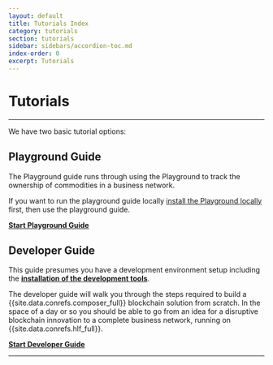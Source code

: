 ```yaml
---
layout: default
title: Tutorials Index
category: tutorials
section: tutorials
sidebar: sidebars/accordion-toc.md
index-order: 0
excerpt: Tutorials
---
```


# Tutorials

---

We have two basic tutorial options:

## Playground Guide

The Playground guide runs through using the Playground to track the ownership of commodities in a business network.

If you want to run the playground guide locally [install the Playground locally](../installing/using-playground-locally.html) first, then use the playground guide.

[**Start Playground Guide**](../tutorials/playground-guide.html)

## Developer Guide

This guide presumes you have a development environment setup including the [**installation of the development tools**](../installing/development-tools.html).

The developer guide will walk you through the steps required to build a {{site.data.conrefs.composer_full}} blockchain solution from scratch. In the space of a day or so you should be able to go from an idea for a disruptive blockchain innovation to a complete business network, running on {{site.data.conrefs.hlf_full}}.

[**Start Developer Guide**](../tutorials/developer-guide.html)

---
